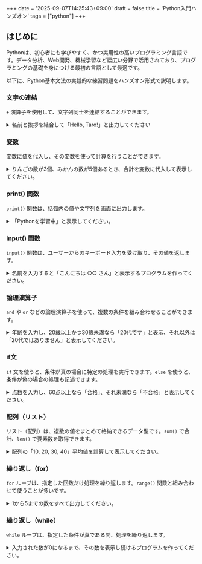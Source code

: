 +++
date = '2025-09-07T14:25:43+09:00'
draft = false
title = 'Python入門ハンズオン'
tags = ["python"]
+++

## はじめに

Pythonは、初心者にも学びやすく、かつ実用性の高いプログラミング言語です。データ分析、Web開発、機械学習など幅広い分野で活用されており、プログラミングの基礎を身につける最初の言語として最適です。

以下に、Python基本文法の実践的な練習問題をハンズオン形式で説明します。

### 文字の連結

`+` 演算子を使用して、文字列同士を連結することができます。

<details>
  <summary>名前と挨拶を結合して「Hello, Taro!」と出力してください</summary>

```python
name = "Taro"
greeting = "Hello, " + name + "!"
print(greeting)
```

</details>

### 変数

変数に値を代入し、その変数を使って計算を行うことができます。

<details>
  <summary>りんごの数が3個、みかんの数が5個あるとき、合計を変数に代入して表示してください。</summary>

```python
apples = 3
oranges = 5
total = apples + oranges
print(total)

```

</details>

### print() 関数

`print()` 関数は、括弧内の値や文字列を画面に出力します。

<details>
  <summary> 「Pythonを学習中」と表示してください。</summary>

```python
print("Pythonを学習中")

```

</details>

### input() 関数

`input()` 関数は、ユーザーからのキーボード入力を受け取り、その値を返します。

<details>
  <summary>名前を入力すると「こんにちは ○○ さん」と表示するプログラムを作ってください。</summary>

```python
name = input("あなたの名前は？: ")
print("こんにちは " + name + " さん")

```

</details>

### 論理演算子

`and` や `or` などの論理演算子を使って、複数の条件を組み合わせることができます。

<details>
  <summary>年齢を入力し、20歳以上かつ30歳未満なら「20代です」と表示、それ以外は「20代ではありません」と表示してください。</summary>

```python
age = int(input("年齢を入力してください: "))
if age >= 20 and age < 30:
    print("20代です")
else:
    print("20代ではありません")
```

</details>


### if文

`if` 文を使うと、条件が真の場合に特定の処理を実行できます。`else` を使うと、条件が偽の場合の処理も記述できます。

<details>
  <summary>点数を入力し、60点以上なら「合格」、それ未満なら「不合格」と表示してください。</summary>

```python
score = int(input("点数を入力してください: "))
if score >= 60:
    print("合格")
else:
    print("不合格")
```

</details>

### 配列（リスト）

リスト（配列）は、複数の値をまとめて格納できるデータ型です。`sum()` で合計、`len()` で要素数を取得できます。

<details>
  <summary>配列の「10, 20, 30, 40」平均値を計算して表示してください。</summary>

```python
numbers = [10, 20, 30, 40]
average = sum(numbers) / len(numbers)
print("平均:", average)
```

</details>

### 繰り返し（for）

`for` ループは、指定した回数だけ処理を繰り返します。`range()` 関数と組み合わせて使うことが多いです。

<details>
  <summary>1から5までの数をすべて出力してください。</summary>

```python
for i in range(1, 6):
    print(i)
```

</details>

### 繰り返し（while）

`while` ループは、指定した条件が真である間、処理を繰り返します。

<details>
  <summary>入力された数が0になるまで、その数を表示し続けるプログラムを作ってください。</summary>

```python
num = int(input("数を入力してください(0で終了): "))
while num != 0:
    print("入力された数:", num)
    num = int(input("数を入力してください(0で終了): "))
```

</details>